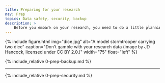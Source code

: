```yaml
---
title: Preparing for your research
nav: Prep
topics: Data safety, security, backup
description: >
    Before you embark on your research, you need to do a little planning. Where will you store your data? How will you keep it secure?
---
```



{% include figure.html img="dice.jpg" alt="A model stormtrooper carrying two dice" caption="Don't gamble with your research data (image by JD Hancock, licensed under CC BY 2.0.)" width="75" float="left" %}

{% include_relative 0-prep-backup.md %}

___

{% include_relative 0-prep-security.md %}
